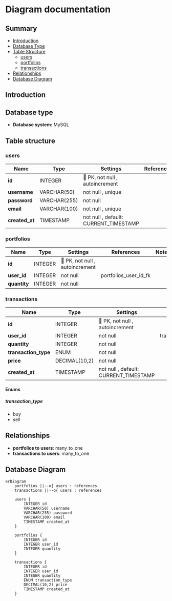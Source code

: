 # Diagram documentation
## Summary

- [Introduction](#introduction)
- [Database Type](#database-type)
- [Table Structure](#table-structure)
	- [users](#users)
	- [portfolios](#portfolios)
	- [transactions](#transactions)
- [Relationships](#relationships)
- [Database Diagram](#database-Diagram)

## Introduction

## Database type

- **Database system:** MySQL
## Table structure

### users

| Name        | Type          | Settings                      | References                    | Note                           |
|-------------|---------------|-------------------------------|-------------------------------|--------------------------------|
| **id** | INTEGER | 🔑 PK, not null , autoincrement |  | |
| **username** | VARCHAR(50) | not null , unique |  | |
| **password** | VARCHAR(255) | not null  |  | |
| **email** | VARCHAR(100) | not null , unique |  | |
| **created_at** | TIMESTAMP | not null , default: CURRENT_TIMESTAMP |  | | 


### portfolios

| Name        | Type          | Settings                      | References                    | Note                           |
|-------------|---------------|-------------------------------|-------------------------------|--------------------------------|
| **id** | INTEGER | 🔑 PK, not null , autoincrement |  | |
| **user_id** | INTEGER | not null  | portfolios_user_id_fk | |
| **quantity** | INTEGER | not null  |  | | 


### transactions

| Name        | Type          | Settings                      | References                    | Note                           |
|-------------|---------------|-------------------------------|-------------------------------|--------------------------------|
| **id** | INTEGER | 🔑 PK, not null , autoincrement |  | |
| **user_id** | INTEGER | not null  | transactions_user_id_fk | |
| **quantity** | INTEGER | not null  |  | |
| **transaction_type** | ENUM | not null  |  | |
| **price** | DECIMAL(10,2) | not null  |  | |
| **created_at** | TIMESTAMP | not null , default: CURRENT_TIMESTAMP |  | | 

#### Enums
##### transaction_type

- buy
- sell


## Relationships

- **portfolios to users**: many_to_one
- **transactions to users**: many_to_one

## Database Diagram

```mermaid
erDiagram
	portfolios ||--o{ users : references
	transactions ||--o{ users : references

	users {
		INTEGER id
		VARCHAR(50) username
		VARCHAR(255) password
		VARCHAR(100) email
		TIMESTAMP created_at
	}

	portfolios {
		INTEGER id
		INTEGER user_id
		INTEGER quantity
	}

	transactions {
		INTEGER id
		INTEGER user_id
		INTEGER quantity
		ENUM transaction_type
		DECIMAL(10,2) price
		TIMESTAMP created_at
	}
```